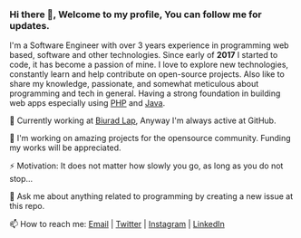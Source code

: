 ### Hi there 👋, Welcome to my profile, You can follow me for updates.

I'm a Software Engineer with over 3 years experience in programming web based, software and other technologies. Since early of **2017** I started to code, it has become a passion of mine. I love to explore new technologies, constantly learn and help contribute on open-source projects. Also like to share my knowledge, passionate, and somewhat meticulous about programming and tech in general. Having a strong foundation in building web apps especially using [PHP](https://php.net) and [Java](https://java.com).

🔭 Currently working at [Biurad Lap](https://biurad.com/), Anyway I'm always active at GitHub.

👯 I'm working on amazing projects for the opensource community. Funding my works will be appreciated.

⚡ Motivation: It does not matter how slowly you go, as long as you do not stop...

💬 Ask me about anything related to programming by creating a new issue at this repo.

📫 How to reach me: [Email](divineibok@gmail.com) | [Twitter](https://twitter.com/SparkleKvng) | [Instagram](https://www.instagram.com/sparkekvng) | [LinkedIn](https://www.linkedin.com/in/divineniiquaye)
